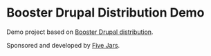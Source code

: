 # Booster Drupal Distribution Demo

Demo project based on [Booster Drupal distribution](https://github.com/fivejars/booster_drupal).

Sponsored and developed by [Five Jars](https://www.drupal.org/five-jars).
